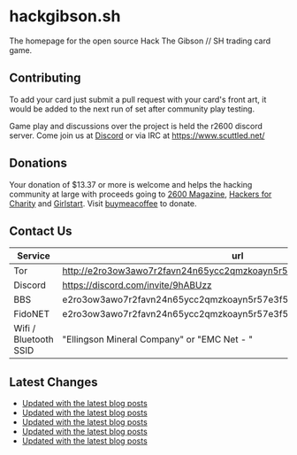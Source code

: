 # hackgibson.sh
The homepage for the open source Hack The Gibson // SH trading card game.


## Contributing

To add your card just submit a pull request with your card's front art, it would be added to the next run of set after community play testing.

Game play and discussions over the project is held the r2600 discord server. Come join us at [Discord](https://discord.com/invite/9hABUzz) or via IRC at https://www.scuttled.net/


## Donations

Your donation of $13.37 or more is welcome and helps the hacking community at large with proceeds going to [2600 Magazine](https://2600.com/), [Hackers for Charity](https://hackersforcharity.org) and [Girlstart](https://girlstart.org).  Visit [buymeacoffee](https://www.buymeacoffee.com/hackgibson.sh) to donate.


## Contact Us

Service | url
-|-
Tor | http://e2ro3ow3awo7r2favn24n65ycc2qmzkoayn5r57e3f56nvjwdcgg32ad.onion
Discord | https://discord.com/invite/9hABUzz
BBS | e2ro3ow3awo7r2favn24n65ycc2qmzkoayn5r57e3f56nvjwdcgg32ad.onion:23
FidoNET | e2ro3ow3awo7r2favn24n65ycc2qmzkoayn5r57e3f56nvjwdcgg32ad.onion:24554
Wifi / Bluetooth SSID | "Ellingson Mineral Company" or "EMC Net - <fidonet address>"

## Latest Changes
<!-- BLOG-POST-LIST:START -->
- [Updated with the latest blog posts](https://github.com/DFW2600/hackgibson.sh/commit/dd4a326202c1f028ed1f6d7630e41ff9646c4784)
- [Updated with the latest blog posts](https://github.com/DFW2600/hackgibson.sh/commit/b258953a929e4452caa2fa5f8204d308153caa90)
- [Updated with the latest blog posts](https://github.com/DFW2600/hackgibson.sh/commit/00aa863b6fdc42212057f7f5c9e5c9bc3e7224be)
- [Updated with the latest blog posts](https://github.com/DFW2600/hackgibson.sh/commit/d9c788b0ad94078998b3ef5c3f076250ac0dd104)
- [Updated with the latest blog posts](https://github.com/DFW2600/hackgibson.sh/commit/fd029ebb6050eb6811b2e89f3564f18f5b84fb3c)
<!-- BLOG-POST-LIST:END -->
